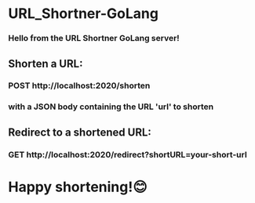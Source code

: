 # URL_Shortner-GoLang

### Hello from the URL Shortner GoLang server!

## Shorten a URL:
###  POST http://localhost:2020/shorten
###  with a JSON body containing the URL 'url' to shorten

## Redirect to a shortened URL:
###  GET http://localhost:2020/redirect?shortURL=your-short-url


# Happy shortening!😊
